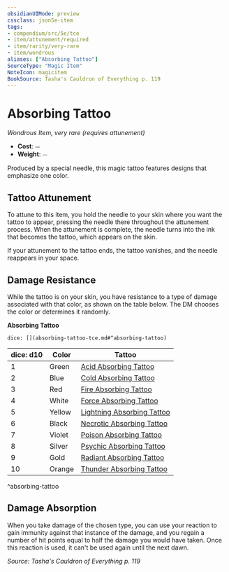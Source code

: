 ```yaml
---
obsidianUIMode: preview
cssclass: json5e-item
tags:
- compendium/src/5e/tce
- item/attunement/required
- item/rarity/very-rare
- item/wondrous
aliases: ["Absorbing Tattoo"]
SourceType: "Magic Item"
NoteIcon: magicitem
BookSource: Tasha's Cauldron of Everything p. 119
---
```

# Absorbing Tattoo
*Wondrous Item, very rare (requires attunement)*  

- **Cost**: ⏤
- **Weight**: ⏤

Produced by a special needle, this magic tattoo features designs that emphasize one color.

## Tattoo Attunement

To attune to this item, you hold the needle to your skin where you want the tattoo to appear, pressing the needle there throughout the attunement process. When the attunement is complete, the needle turns into the ink that becomes the tattoo, which appears on the skin.

If your attunement to the tattoo ends, the tattoo vanishes, and the needle reappears in your space.

## Damage Resistance

While the tattoo is on your skin, you have resistance to a type of damage associated with that color, as shown on the table below. The DM chooses the color or determines it randomly.

**Absorbing Tattoo**

`dice: [](absorbing-tattoo-tce.md#^absorbing-tattoo)`

| dice: d10 | Color | Tattoo |
|-----------|-------|--------|
| 1 | Green | [Acid Absorbing Tattoo](/3-Mechanics/CLI/items/acid-absorbing-tattoo-tce.md) |
| 2 | Blue | [Cold Absorbing Tattoo](/3-Mechanics/CLI/items/cold-absorbing-tattoo-tce.md) |
| 3 | Red | [Fire Absorbing Tattoo](/3-Mechanics/CLI/items/fire-absorbing-tattoo-tce.md) |
| 4 | White | [Force Absorbing Tattoo](/3-Mechanics/CLI/items/force-absorbing-tattoo-tce.md) |
| 5 | Yellow | [Lightning Absorbing Tattoo](/3-Mechanics/CLI/items/lightning-absorbing-tattoo-tce.md) |
| 6 | Black | [Necrotic Absorbing Tattoo](/3-Mechanics/CLI/items/necrotic-absorbing-tattoo-tce.md) |
| 7 | Violet | [Poison Absorbing Tattoo](/3-Mechanics/CLI/items/poison-absorbing-tattoo-tce.md) |
| 8 | Silver | [Psychic Absorbing Tattoo](/3-Mechanics/CLI/items/psychic-absorbing-tattoo-tce.md) |
| 9 | Gold | [Radiant Absorbing Tattoo](/3-Mechanics/CLI/items/radiant-absorbing-tattoo-tce.md) |
| 10 | Orange | [Thunder Absorbing Tattoo](/3-Mechanics/CLI/items/thunder-absorbing-tattoo-tce.md) |
^absorbing-tattoo

## Damage Absorption

When you take damage of the chosen type, you can use your reaction to gain immunity against that instance of the damage, and you regain a number of hit points equal to half the damage you would have taken. Once this reaction is used, it can't be used again until the next dawn.

*Source: Tasha's Cauldron of Everything p. 119*